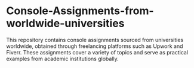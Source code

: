 # Console-Assignments-from-worldwide-universities
This repository contains console assignments sourced from universities worldwide, obtained through freelancing platforms such as Upwork and Fiverr. These assignments cover a variety of topics and serve as practical examples from academic institutions globally.
